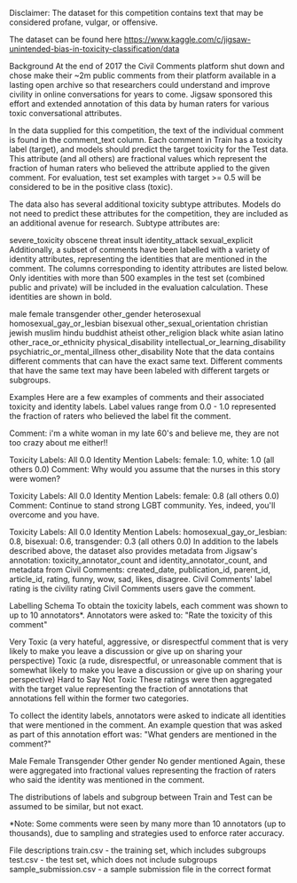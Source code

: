 
Disclaimer: The dataset for this competition contains text that may be considered profane, vulgar, or offensive.

The dataset can be found here https://www.kaggle.com/c/jigsaw-unintended-bias-in-toxicity-classification/data

Background
At the end of 2017 the Civil Comments platform shut down and chose make their ~2m public comments from their platform available in a lasting open archive so that researchers could understand and improve civility in online conversations for years to come. Jigsaw sponsored this effort and extended annotation of this data by human raters for various toxic conversational attributes.

In the data supplied for this competition, the text of the individual comment is found in the comment_text column. Each comment in Train has a toxicity label (target), and models should predict the target toxicity for the Test data. This attribute (and all others) are fractional values which represent the fraction of human raters who believed the attribute applied to the given comment. For evaluation, test set examples with target >= 0.5 will be considered to be in the positive class (toxic).

The data also has several additional toxicity subtype attributes. Models do not need to predict these attributes for the competition, they are included as an additional avenue for research. Subtype attributes are:

severe_toxicity
obscene
threat
insult
identity_attack
sexual_explicit
Additionally, a subset of comments have been labelled with a variety of identity attributes, representing the identities that are mentioned in the comment. The columns corresponding to identity attributes are listed below. Only identities with more than 500 examples in the test set (combined public and private) will be included in the evaluation calculation. These identities are shown in bold.

male
female
transgender
other_gender
heterosexual
homosexual_gay_or_lesbian
bisexual
other_sexual_orientation
christian
jewish
muslim
hindu
buddhist
atheist
other_religion
black
white
asian
latino
other_race_or_ethnicity
physical_disability
intellectual_or_learning_disability
psychiatric_or_mental_illness
other_disability
Note that the data contains different comments that can have the exact same text. Different comments that have the same text may have been labeled with different targets or subgroups.

Examples
Here are a few examples of comments and their associated toxicity and identity labels. Label values range from 0.0 - 1.0 represented the fraction of raters who believed the label fit the comment.

Comment: i'm a white woman in my late 60's and believe me, they are not too crazy about me either!!

Toxicity Labels: All 0.0
Identity Mention Labels: female: 1.0, white: 1.0 (all others 0.0)
Comment: Why would you assume that the nurses in this story were women?

Toxicity Labels: All 0.0
Identity Mention Labels: female: 0.8 (all others 0.0)
Comment: Continue to stand strong LGBT community. Yes, indeed, you'll overcome and you have.

Toxicity Labels: All 0.0
Identity Mention Labels: homosexual_gay_or_lesbian: 0.8, bisexual: 0.6, transgender: 0.3 (all others 0.0)
In addition to the labels described above, the dataset also provides metadata from Jigsaw's annotation: toxicity_annotator_count and identity_annotator_count, and metadata from Civil Comments: created_date, publication_id, parent_id, article_id, rating, funny, wow, sad, likes, disagree. Civil Comments' label rating is the civility rating Civil Comments users gave the comment.

Labelling Schema
To obtain the toxicity labels, each comment was shown to up to 10 annotators*. Annotators were asked to: "Rate the toxicity of this comment"

Very Toxic (a very hateful, aggressive, or disrespectful comment that is very likely to make you leave a discussion or give up on sharing your perspective)
Toxic (a rude, disrespectful, or unreasonable comment that is somewhat likely to make you leave a discussion or give up on sharing your perspective)
Hard to Say
Not Toxic
These ratings were then aggregated with the target value representing the fraction of annotations that annotations fell within the former two categories.

To collect the identity labels, annotators were asked to indicate all identities that were mentioned in the comment. An example question that was asked as part of this annotation effort was: "What genders are mentioned in the comment?"

Male
Female
Transgender
Other gender
No gender mentioned
Again, these were aggregated into fractional values representing the fraction of raters who said the identity was mentioned in the comment.

The distributions of labels and subgroup between Train and Test can be assumed to be similar, but not exact.

*Note: Some comments were seen by many more than 10 annotators (up to thousands), due to sampling and strategies used to enforce rater accuracy.

File descriptions
train.csv - the training set, which includes subgroups
test.csv - the test set, which does not include subgroups
sample_submission.csv - a sample submission file in the correct format
